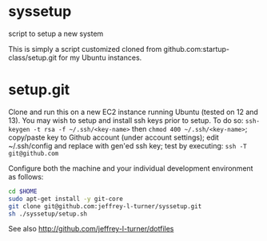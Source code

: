 syssetup
========

script to setup a new system

This is simply a script customized cloned from github.com:startup-class/setup.git for my Ubuntu instances.


setup.git
=========
Clone and run this on a new EC2 instance running Ubuntu (tested on 12 and 13). You may wish to setup and install ssh keys prior to setup. To do so:
`ssh-keygen -t rsa -f ~/.ssh/<key-name>` then `chmod 400 ~/.ssh/<key-name>`;
copy/paste key to Github account (under account settings); edit ~/.ssh/config and replace <keyname> with gen'ed ssh key;
test by executing: `ssh -T git@github.com`

Configure both the machine and your individual development environment as
follows:

```sh
cd $HOME
sudo apt-get install -y git-core
git clone git@github.com:jeffrey-l-turner/syssetup.git
sh ./syssetup/setup.sh   
```

See also http://github.com/jeffrey-l-turner/dotfiles
